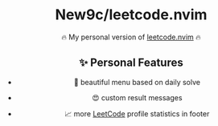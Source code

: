 <div align="center">

# New9c/leetcode.nvim

🔥 My personal version of [leetcode.nvim] 🔥

<!-- 🇺🇸 English, 🇨🇳 <a href="README.zh.md">简体中文</a> -->

## ✨ Personal Features

- 📌 beautiful menu based on daily solve

- 😍 custom result messages

- 📈 more [LeetCode] profile statistics in footer


[lazy.nvim]: https://github.com/folke/lazy.nvim
[leetcode]: https://leetcode.com
[leetcode.nvim]: https://github.com/kawre/leetcode.nvim
[neovim]: https://github.com/neovim/neovim
[nerd-font]: https://www.nerdfonts.com
[nui.nvim]: https://github.com/MunifTanjim/nui.nvim
[nvim-treesitter]: https://github.com/nvim-treesitter/nvim-treesitter
[nvim-web-devicons]: https://github.com/nvim-tree/nvim-web-devicons
[telescope.nvim]: https://github.com/nvim-telescope/telescope.nvim
[fzf-lua]: https://github.com/ibhagwan/fzf-lua
[tree-sitter-html]: https://github.com/tree-sitter/tree-sitter-html
[plenary.nvim]: https://github.com/nvim-lua/plenary.nvim
